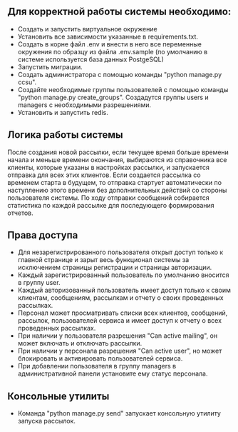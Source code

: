 Для корректной работы системы необходимо:
-----------------------------------------

- Создать и запустить виртуальное окружение
- Установить все зависимости указанные в requirements.txt.
- Создать в корне файл .env и внести в него все переменные окружения по образцу из файла .env.sample (по умолчанию в
  системе
  используется база данных PostgeSQL)
- Запустить миграции.
- Создать администратора с помощью команды "python manage.py ccsu".
- Создайте необходимые группы пользователей с помощью команды "python manage.py create_groups". Создадутся группы users
  и managers с необходимыми разрешениями.
- Установить и запустить redis.

Логика работы системы
---------------------
После создания новой рассылки, если текущее время больше времени начала и меньше времени окончания, выбираются из
справочника все клиенты, которые указаны в настройках рассылки, и запускается отправка
для всех этих клиентов. Если создается рассылка со временем старта в будущем, то отправка стартует автоматически по
наступлению этого времени без дополнительных действий со стороны пользователя системы.
По ходу отправки сообщений собирается статистика по каждой рассылке для последующего формирования отчетов.

Права доступа
-------------

- Для незарегистрированного пользователя открыт доступ только к главной странице и зарыт весь функционал системы
  за исключением страницы регистрации и страницы авторизации.
- Каждый зарегистрированный пользователь по умолчанию вносится в группу user.
- Каждый авторизованный пользователь имеет доступ только к своим клиентам, сообщениям, рассылкам и отчету о своих
  проведенных рассылках.
- Персонал может просматривать списки всех клиентов, сообщений, рассылок, пользователей сервиса и имеет доступ к отчету
  о всех проведенных рассылках.
- При наличии у пользователя разрешения "Can active mailing", он может включать и отключать рассылки.
- При наличии у персонала разрешения "Can active user", но может блокировать и активировать пользователей сервиса.
- При добавлении пользователя в группу managers в административной панели установите ему статус персонала.

Консольные утилиты
------------------

- Команда "python manage.py send" запускает консольную утилиту запуска рассылок.